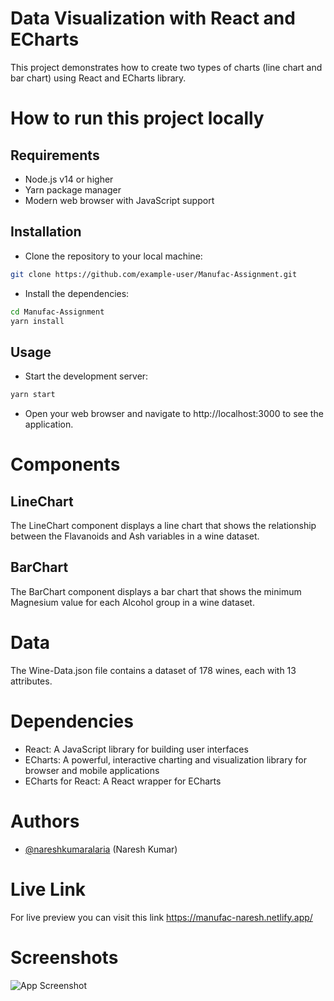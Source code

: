 # Data Visualization with React and ECharts
This project demonstrates how to create two types of charts (line chart and bar chart) using React and ECharts library.


# How to run this project locally

## Requirements
- Node.js v14 or higher
- Yarn package manager
- Modern web browser with JavaScript support

## Installation

- Clone the repository to your local machine:
```bash
git clone https://github.com/example-user/Manufac-Assignment.git

```

- Install the dependencies:
```bash
cd Manufac-Assignment
yarn install

```
## Usage
- Start the development server:
```bash
yarn start

```
- Open your web browser and navigate to http://localhost:3000 to see the application.


# Components

## LineChart
The LineChart component displays a line chart that shows the relationship between the Flavanoids and Ash variables in a wine dataset.

## BarChart
The BarChart component displays a bar chart that shows the minimum Magnesium value for each Alcohol group in a wine dataset.

# Data
The Wine-Data.json file contains a dataset of 178 wines, each with 13 attributes.

# Dependencies
- React: A JavaScript library for building user interfaces
- ECharts: A powerful, interactive charting and visualization library for browser and mobile applications
- ECharts for React: A React wrapper for ECharts

# Authors

- [@nareshkumaralaria](https://github.com/nareshkumaralaria) (Naresh Kumar)

# Live Link

For live preview you can visit this link
https://manufac-naresh.netlify.app/

# Screenshots

![App Screenshot](https://via.placeholder.com/468x300?text=App+Screenshot+Here)


